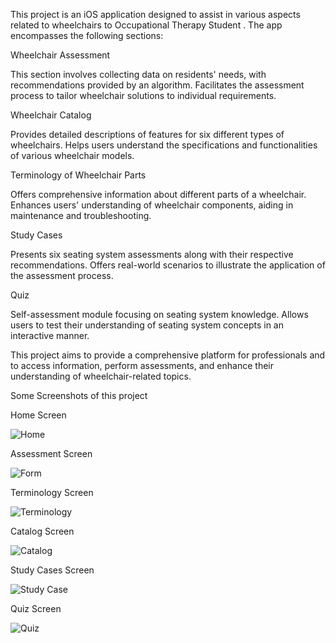 This project is an iOS application designed to assist in various aspects related to wheelchairs to Occupational Therapy Student  . The app encompasses the following sections:

Wheelchair Assessment

This section involves collecting data on residents' needs, with recommendations provided by an algorithm.
Facilitates the assessment process to tailor wheelchair solutions to individual requirements.

Wheelchair Catalog

Provides detailed descriptions of features for six different types of wheelchairs.
Helps users understand the specifications and functionalities of various wheelchair models.

Terminology of Wheelchair Parts

Offers comprehensive information about different parts of a wheelchair.
Enhances users' understanding of wheelchair components, aiding in maintenance and troubleshooting.

Study Cases

Presents six seating system assessments along with their respective recommendations.
Offers real-world scenarios to illustrate the application of the assessment process.

Quiz

Self-assessment module focusing on seating system knowledge.
Allows users to test their understanding of seating system concepts in an interactive manner.

This project aims to provide a comprehensive platform for professionals and to access information, perform assessments, and enhance their understanding of wheelchair-related topics.


Some Screenshots of this project

Home Screen



![Home](https://github.com/LTC-OT/WChair-Selector/assets/112736939/c80c1d9d-cfa1-476e-96bb-c680ad9aeaa8)



Assessment Screen



![Form](https://github.com/LTC-OT/WChair-Selector/assets/112736939/f678edf0-2ab4-444e-8a6a-5eaeda2bc397)


Terminology Screen


![Terminology](https://github.com/LTC-OT/WChair-Selector/assets/112736939/defef444-baae-4b09-9619-4b1f66cce056)



Catalog Screen



![Catalog](https://github.com/LTC-OT/WChair-Selector/assets/112736939/58c95cb0-539c-445f-8c7b-5fbb47d74564)



Study Cases Screen



![Study Case](https://github.com/LTC-OT/WChair-Selector/assets/112736939/507cb6b1-d421-46f7-9e47-e9e8ec5c7bfc)



Quiz Screen



![Quiz](https://github.com/LTC-OT/WChair-Selector/assets/112736939/85e1fb69-87fb-4195-826d-6c05820301a9)





